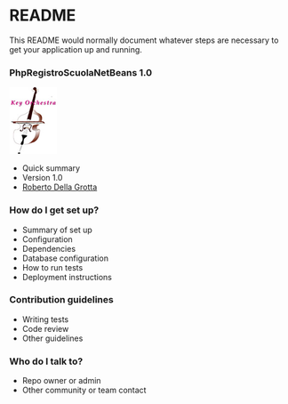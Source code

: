 # README #

This README would normally document whatever steps are necessary to get your application up and running.

### PhpRegistroScuolaNetBeans 1.0 ###
![Key Orchestra](https://raw.githubusercontent.com/rdgmus/PhpProjects/GitHubPhpRegistroScuola/images/Cbasso1.png)
* Quick summary
* Version 1.0
* [Roberto Della Grotta](https://github.com/rdgmus/PhpProjects.git)

### How do I get set up? ###

* Summary of set up
* Configuration
* Dependencies
* Database configuration
* How to run tests
* Deployment instructions

### Contribution guidelines ###

* Writing tests
* Code review
* Other guidelines

### Who do I talk to? ###

* Repo owner or admin
* Other community or team contact
